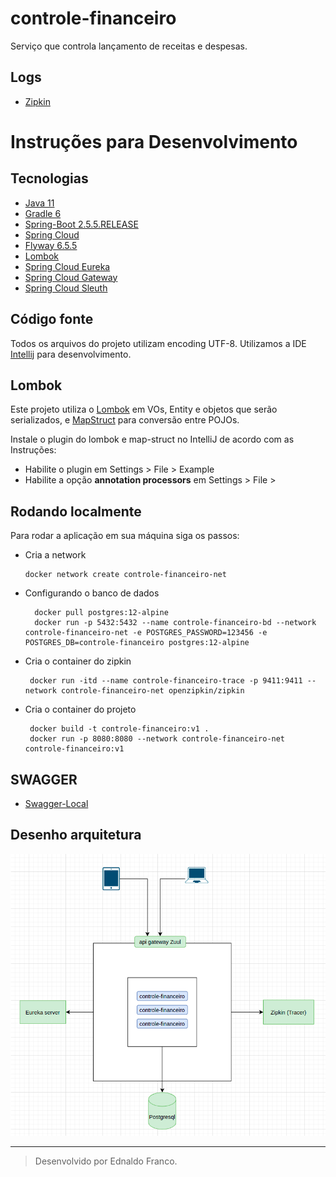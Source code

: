 # controle-financeiro
Serviço que controla lançamento de receitas e despesas.<br>

## Logs
- [Zipkin](http://localhost:9411/zipkin/)

# Instruções para Desenvolvimento

## Tecnologias
+ [Java 11](https://openjdk.java.net/projects/jdk/11/)
+ [Gradle 6](https://docs.gradle.org/6.5.1/userguide/userguide.html)
+ [Spring-Boot 2.5.5.RELEASE](https://docs.spring.io/spring-boot/docs/2.5.5.RELEASE/reference/html/)
+ [Spring Cloud](https://docs.spring.io/spring-cloud/docs/2020.0.0/reference/html/)
+ [Flyway 6.5.5](https://flywaydb.org/documentation/)
+ [Lombok](https://projectlombok.org/)
+ [Spring Cloud Eureka](https://cloud.spring.io/spring-cloud-netflix/reference/html/)
+ [Spring Cloud Gateway](https://spring.io/projects/spring-cloud-gateway)
+ [Spring Cloud Sleuth](https://spring.io/projects/spring-cloud-sleuth)

## Código fonte
Todos os arquivos do projeto utilizam encoding UTF-8.
Utilizamos a IDE [Intellij](https://www.jetbrains.com/pt-br/idea/) para desenvolvimento.

## Lombok
Este projeto utiliza o [Lombok](https://projectlombok.org/) em VOs, Entity e objetos que serão serializados, e [MapStruct](https://mapstruct.org/) para conversão entre POJOs.

Instale o plugin do lombok e map-struct no IntelliJ de acordo com as Instruções:
- Habilite o plugin em Settings > File > Example
- Habilite a opção **annotation processors** em Settings > File >

## Rodando localmente
Para rodar a aplicação em sua máquina siga os passos:
- Cria a network
   ```
   docker network create controle-financeiro-net
   ```
- Configurando o banco de dados
   ```
     docker pull postgres:12-alpine
     docker run -p 5432:5432 --name controle-financeiro-bd --network controle-financeiro-net -e POSTGRES_PASSWORD=123456 -e POSTGRES_DB=controle-financeiro postgres:12-alpine
   ```
- Cria o container do zipkin
   ```
    docker run -itd --name controle-financeiro-trace -p 9411:9411 --network controle-financeiro-net openzipkin/zipkin
   ```

- Cria o container do projeto
   ```
    docker build -t controle-financeiro:v1 .
    docker run -p 8080:8080 --network controle-financeiro-net controle-financeiro:v1
   ```
## SWAGGER
+ [Swagger-Local](http://localhost:8080/swagger-ui/index.html#/)
## Desenho arquitetura

![](arquitetura.png)

---
> Desenvolvido por Ednaldo Franco.

